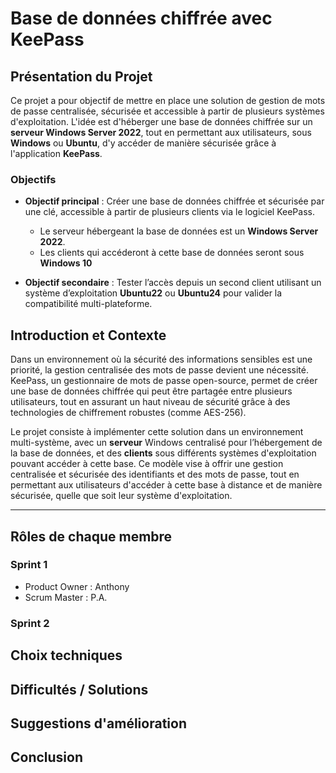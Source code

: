 # Base de données chiffrée avec KeePass

## Présentation du Projet

Ce projet a pour objectif de mettre en place une solution de gestion de mots de passe centralisée, sécurisée et accessible à partir de plusieurs systèmes d'exploitation. L'idée est d'héberger une base de données chiffrée sur un **serveur Windows Server 2022**, tout en permettant aux utilisateurs, sous **Windows** ou **Ubuntu**, d'y accéder de manière sécurisée grâce à l'application **KeePass**.

### Objectifs

- **Objectif principal** : Créer une base de données chiffrée et sécurisée par une clé, accessible à partir de plusieurs clients via le logiciel KeePass.
  - Le serveur hébergeant la base de données est un **Windows Server 2022**.
  - Les clients qui accéderont à cette base de données seront sous **Windows 10**
  
- **Objectif secondaire** : Tester l’accès depuis un second client utilisant un système d’exploitation **Ubuntu22** ou **Ubuntu24** pour valider la compatibilité multi-plateforme.

## Introduction et Contexte

Dans un environnement où la sécurité des informations sensibles est une priorité, la gestion centralisée des mots de passe devient une nécessité. KeePass, un gestionnaire de mots de passe open-source, permet de créer une base de données chiffrée qui peut être partagée entre plusieurs utilisateurs, tout en assurant un haut niveau de sécurité grâce à des technologies de chiffrement robustes (comme AES-256).

Le projet consiste à implémenter cette solution dans un environnement multi-système, avec un **serveur** Windows centralisé pour l’hébergement de la base de données, et des **clients** sous différents systèmes d'exploitation pouvant accéder à cette base. Ce modèle vise à offrir une gestion centralisée et sécurisée des identifiants et des mots de passe, tout en permettant aux utilisateurs d'accéder à cette base à distance et de manière sécurisée, quelle que soit leur système d'exploitation.

---

## Rôles de chaque membre
### Sprint 1
- Product Owner : Anthony
- Scrum Master : P.A.

### Sprint 2

## Choix techniques

## Difficultés / Solutions

## Suggestions d'amélioration

## Conclusion
